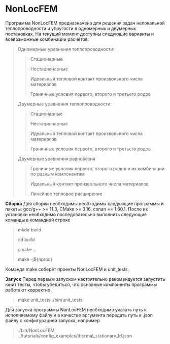 # NonLocFEM
Программа NonLocFEM предназначена для решения задач нелокальной теплопроводности и упругости в одномерных и двумерных постановках. На текущий момент доступны следующие варианты и всевозможные комбинации расчётов:
> Одномерные уравнения теплопроводности:
> > Стационарные
> >
> > Нестационарные
> >
> > Идеальный тепловой контакт произвольного числа материалов
> >
> > Граничные условия первого, второго и третьего родов
> 
> Двумерные уравнения теплопроводности:
> > Стационарные
> >
> > Нестационарные
> >
> > Идеальный тепловой контакт произвольного числа материалов
> >
> > Граничные условия первого, второго и третьего родов
> 
> Двумерные уравнения равновесия
> > Граничные условия первого, второго родов и их комбинации по разным компонентам
> >
> > Идеальный контакт произвольного числа материалов
> >
> > Линейное тепловое расширение

**Сборка**
Для сборки необходимы необходимы следующие программы и пакеты: gcc/g++ >= 11.3, CMake >= 3.16, conan == 1.60.1. После их установки необходимо последовательно выполнить следующие команды в командной строке
> mkdir build
> 
> cd build
> 
> cmake ..
> 
> make -j${nproc}

Команда make соберёт проекты NonLocFEM и unit_tests.

**Запуск**
Перед первым запуском настоятельно рекомендуется запустить юнит тесты, чтобы убедиться, что основные компоненты программы работают корректно
> make unit_tests
> ./bin/unit_tests

Для запуска программы NonLocFEM необходимо указать путь к исполняемому файлу и в качестве аргумента передать путь к .json файлу с конфигурацией запуска, например
>./bin/NonLocFEM ../tutorials/config_examples/thermal_stationary_1d.json